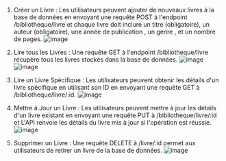 1. Créer un Livre :
Les utilisateurs peuvent ajouter de nouveaux livres à la base de données en envoyant une requête POST à l'endpoint /bibliotheque/livre et chaque livre doit inclure un titre (obligatoire), un auteur (obligatoire), une année de publication , un genre , et un nombre de pages.
![image](https://github.com/user-attachments/assets/356f16c5-7a44-4559-99db-3a9f3f780694)

2. Lire tous les Livres :
Une requête GET à l'endpoint /bibliotheque/livre récupère tous les livres stockés dans la base de données.
![image](https://github.com/user-attachments/assets/2f53839b-d79c-441a-90eb-e30350d8d1e6)
![image](https://github.com/user-attachments/assets/6d178547-62a2-48df-98cf-d6e81ddd1536)

4. Lire un Livre Spécifique :
Les utilisateurs peuvent obtenir les détails d'un livre spécifique en utilisant son ID en envoyant une requête GET à /bibliotheque/livre/:id.
![image](https://github.com/user-attachments/assets/8d6d718f-fc23-4f29-8b90-eb696571acfc)
5. Mettre à Jour un Livre :
Les utilisateurs peuvent mettre à jour les détails d'un livre existant en envoyant une requête PUT à /bibliotheque/livre/:id et L'API renvoie les détails du livre mis à jour si l'opération est réussie.
![image](https://github.com/user-attachments/assets/46d279a9-d702-47e8-82b6-b3502713201e)
6. Supprimer un Livre :
Une requête DELETE à /livre/:id permet aux utilisateurs de retirer un livre de la base de données.
![image](https://github.com/user-attachments/assets/abb86eb0-02bb-4296-a7a8-ba75b4ca68c6)




